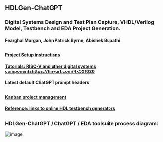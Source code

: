 
## 
## HDLGen-ChatGPT 
### Digital Systems Design and Test Plan Capture, VHDL/Verilog Model, Testbench and EDA Project Generation.
#### Fearghal Morgan, John Patrick Byrne, Abishek Bupathi
##
#### [Project Setup instructions](https://tinyurl.com/34srhxjw)
#### [Tutorials: RISC-V and other digital systems componentshttps://tinyurl.com/4x53f828](https://tinyurl.com/zbjxa9fz)
#### Latest default ChatGPT prompt headers
##
#### [Kanban project management](https://github.com/users/abishek-bupathi/projects/1)
#### [Reference: links to online HDL testbench generators]([https://tinyurl.com/zbjxa9fz](https://vicicourse.s3.eu-west-1.amazonaws.com/HDLGen/Online+HDL+Generator+Examples.pdf))
##
### HDLGen-ChatGPT / ChatGPT / EDA toolsuite process diagram:
![image](https://vicicourse.s3.eu-west-1.amazonaws.com/HDLGen/HDLGen_ChatGPT_DetailedProcessDiagram.png)

